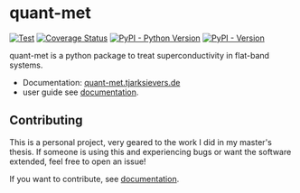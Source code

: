 <!--
SPDX-FileCopyrightText: 2024 Tjark Sievers

SPDX-License-Identifier: MIT
-->

# quant-met

[![Test](https://github.com/Ruberhauptmann/quant-met/actions/workflows/test.yml/badge.svg)](https://github.com/Ruberhauptmann/quant-met/actions/workflows/test.yml)
[![Coverage Status](https://coveralls.io/repos/github/Ruberhauptmann/quant-met/badge.svg?branch=main)](https://coveralls.io/github/Ruberhauptmann/quant-met?branch=main)
[![PyPI - Python Version](https://img.shields.io/pypi/pyversions/quant-met)](https://pypi.org/project/quant-met/)
[![PyPI - Version](https://img.shields.io/pypi/v/quant-met)](https://pypi.org/project/quant-met/)

quant-met is a python package to treat superconductivity in flat-band systems.

- Documentation: [quant-met.tjarksievers.de](https://quant-met.tjarksievers.de)
- user guide see [documentation](https://quant-met.tjarksievers.de/en/latest/examples.html).

## Contributing

This is a personal project, very geared to the work I did in my master's thesis.
If someone is using this and experiencing bugs or want the software extended, feel free to open an issue!

If you want to contribute, see [documentation](https://quant-met.tjarksievers.de/en/latest/examples.html).
